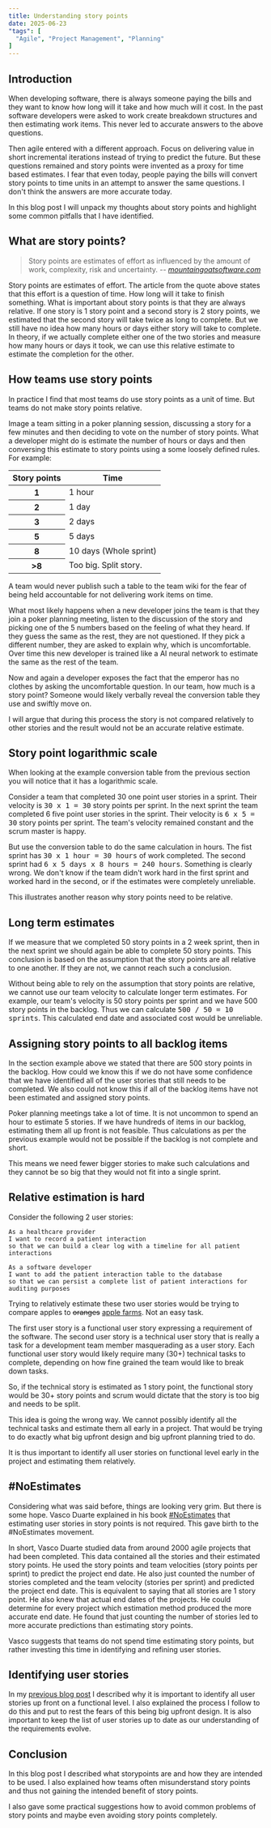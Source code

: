 ```yaml
---
title: Understanding story points
date: 2025-06-23
"tags": [
  "Agile", "Project Management", "Planning"
]
---
```


## Introduction

When developing software, there is always someone paying the bills and they want to know how long will it take and how much will it cost. In the past software developers were asked to work create breakdown structures and then estimating work items. This never led to accurate answers to the above questions.

Then agile entered with a different approach. Focus on delivering value in short incremental iterations instead of trying to predict the future. But these questions remained and story points were invented as a proxy for time based estimates. I fear that even today, people paying the bills will convert story points to time units in an attempt to answer the same questions. I don't think the answers are more accurate today.

In this blog post I will unpack my thoughts about story points and highlight some common pitfalls that I have identified.

## What are story points?

> Story points are estimates of effort as influenced by the amount of work, complexity, risk and uncertainty.
> <cite>-- [mountaingoatsoftware.com](https://www.mountaingoatsoftware.com/blog/what-are-story-points)</cite>

Story points are estimates of effort. The article from the quote above states that this effort is a question of time. How long will it take to finish something. What is important about story points is that they are always relative. If one story is 1 story point and a second story is 2 story points, we estimated that the second story will take twice as long to complete. But we still have no idea how many hours or days either story will take to complete. In theory, if we actually complete either one of the two stories and measure how many hours or days it took, we can use this relative estimate to estimate the completion for the other.

## How teams use story points

In practice I find that most teams do use story points as a unit of time. But teams do not make story points relative.

Image a team sitting in a poker planning session, discussing a story for a few minutes and then deciding to vote on the number of story points. What a developer might do is estimate the number of hours or days and then conversing this estimate to story points using a some loosely defined rules. For example:

<table>
    <thead>
        <tr>
            <th>Story points</th>
            <th>Time</th>
        </tr>
    </thead>
    <tbody>
        <tr>
            <th>1</th>
            <td>1 hour</td>
        </tr>
        <tr>
            <th>2</th>
            <td>1 day</td>
        </tr>
        <tr>
            <th>3</th>
            <td>2 days</td>
        </tr>
        <tr>
            <th>5</th>
            <td>5 days</td>
        </tr>
        <tr>
            <th>8</th>
            <td>10 days (Whole sprint)</td>
        </tr>
        <tr>
            <th>&gt;8</th>
            <td>Too big. Split story.</td>
        </tr>
    </tbody>
</table>

A team would never publish such a table to the team wiki for the fear of being held accountable for not delivering work items on time.

What most likely happens when a new developer joins the team is that they join a poker planning meeting, listen to the discussion of the story and picking one of the 5 numbers  based on the feeling of what they heard. If they guess the same as the rest, they are not questioned. If they pick a different number, they are asked to explain why, which is uncomfortable. Over time this new developer is trained like a AI neural network to estimate the same as the rest of the team.

Now and again a developer exposes the fact that the emperor has no clothes by asking the uncomfortable question. In our team, how much is a story point? Someone would likely verbally reveal the conversion table they use and swiftly move on.

I will argue that during this process the story is not compared relatively to other stories and the result would not be an accurate relative estimate.

## Story point logarithmic scale

When looking at the example conversion table from the previous section you will notice that it has a logarithmic scale.

Consider a team that completed 30 one point user stories in a sprint. Their velocity is <kbd>30 x 1 = 30</kbd> story points per sprint. In the next sprint the team completed 6 five point user stories in the sprint. Their velocity is <kbd>6 x 5 = 30</kbd> story points per sprint. The team's velocity remained constant and the scrum master is happy.

But use the conversion table to do the same calculation in hours. The fist sprint has <kbd>30 x 1 hour = 30 hours</kbd> of work completed. The second sprint had <kbd>6 x 5 days x 8 hours = 240 hours</kbd>. Something is clearly wrong. We don't know if the team didn't work hard in the first sprint and worked hard in the second, or if the estimates were completely unreliable.

This illustrates another reason why story points need to be relative.

## Long term estimates

If we measure that we completed 50 story points in a 2 week sprint, then in the next sprint we should again be able to complete 50 story points. This conclusion is based on the assumption that the story points are all relative to one another. If they are not, we cannot reach such a conclusion.

Without being able to rely on the assumption that story points are relative, we cannot use our team velocity to calculate longer term estimates. For example, our team's velocity is 50 story points per sprint and we have 500 story points in the backlog. Thus we can calculate <kbd>500 / 50 = 10 sprints</kbd>. This calculated end date and associated cost would be unreliable.

## Assigning story points to all backlog items

In the section example above we stated that there are 500 story points in the backlog. How could we know this if we do not have some confidence that we have identified all of the user stories that still needs to be completed. We also could not know this if all of the backlog items have not been estimated and assigned story points.

Poker planning meetings take a lot of time. It is not uncommon to spend an hour to estimate 5 stories. If we have hundreds of items in our backlog, estimating them all up front is not feasible. Thus calculations as per the previous example would not be possible if the backlog is not complete and short.

This means we need fewer bigger stories to make such calculations and they cannot be so big that they would not fit into a single sprint. 

## Relative estimation is hard

Consider the following 2 user stories:

```text
As a healthcare provider
I want to record a patient interaction
so that we can build a clear log with a timeline for all patient interactions
```

```text
As a software developer
I want to add the patient interaction table to the database
so that we can persist a complete list of patient interactions for auditing purposes 
```

Trying to relatively estimate these two user stories would be trying to compare apples to <del>oranges</del> <ins>apple farms</ins>. Not an easy task.

The first user story is a functional user story expressing a requirement of the software. The second user story is a technical user story that is really a task for a development team member masquerading as a user story. Each functional user story would likely require many (30+) technical tasks to complete, depending on how fine grained the team would like to break down tasks.

So, if the technical story is estimated as 1 story point, the functional story would be 30+ story points and scrum would dictate that the story is too big and needs to be split.

This idea is going the wrong way. We cannot possibly identify all the technical tasks and estimate them all early in a project. That would be trying to do exactly what big upfront design and big upfront planning tried to do.

It is thus important to identify all user stories on functional level early in the project and estimating them relatively.

## #NoEstimates

Considering what was said before, things are looking very grim. But there is some hope. Vasco Duarte explained in his book [#NoEstimates](https://oikosofyseries.com/) that estimating user stories in story points is not required. This gave birth to the #NoEstimates movement.

In short, Vasco Duarte studied data from around 2000 agile projects that had been completed. This data contained all the stories and their estimated story points. He used the story points and team velocities (story points per sprint) to predict the project end date. He also just counted the number of stories completed and the team velocity (stories per sprint) and predicted the project end date. This is equivalent to saying that all stories are 1 story point. He also knew that actual end dates of the projects. He could determine for every project which estimation method produced the more accurate end date. He found that just counting the number of stories led to more accurate predictions than estimating story points.

Vasco suggests that teams do not spend time estimating story points, but rather investing this time in identifying and refining user stories.

## Identifying user stories

In my [previous blog post](/posts/software-development-opening-principles/) I described why it is important to identify all user stories up front on a functional level. I also explained the process I follow to do this and put to rest the fears of this being big upfront design. It is also important to keep the list of user stories up to date as our understanding of the requirements evolve.

## Conclusion

In this blog post I described what storypoints are and how they are intended to be used. I also explained how teams often misunderstand story points and thus not gaining the intended benefit of story points.

I also gave some practical suggestions how to avoid common problems of story points and maybe even avoiding story points completely.